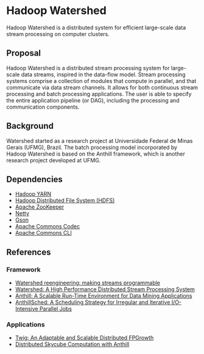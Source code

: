 Hadoop Watershed
================

Hadoop Watershed is a distributed system for efficient large-scale data stream processing on computer clusters.

## Proposal

Hadoop Watershed is a distributed stream processing system for large-scale data streams, inspired in the data-flow model.
Stream processing systems comprise a collection of modules that compute in parallel, and that communicate via data stream channels.
It allows for both continuous stream processing and batch processing applications.
The user is able to specify the entire application pipeline (or DAG), including the processing and communication components.

## Background

Watershed started as a research project at Universidade Federal de Minas Gerais (UFMG), Brazil.
The batch processing model incorporated by Hadoop Watershed is based on the Anthill framework, which is another research project developed at UFMG.

## Dependencies

* [Hadoop YARN](http://hadoop.apache.org/)
* [Hadoop Distributed File System (HDFS)](http://hadoop.apache.org/) 
* [Apache ZooKeeper](http://zookeeper.apache.org/)
* [Netty](http://netty.io/)
* [Gson](https://code.google.com/p/google-gson/)
* [Apache Commons Codec](http://commons.apache.org/proper/commons-codec/)
* [Apache Commons CLI](http://commons.apache.org/proper/commons-cli/)

## References
### Framework
- [Watershed reengineering: making streams programmable](http://homepages.dcc.ufmg.br/~rcor/wpba14.pdf)
- [Watershed: A High Performance Distributed Stream Processing System](https://14b121fd-a-62cb3a1a-s-sites.googlegroups.com/site/rsilvaoliveira/home/2011-SBAC_PAD-watershed.pdf?attachauth=ANoY7crlFZFt2eyV6ER6ENyFNhlnaQ1mtA_wP660LrjkOF2CKBpzwtrL3o6VL8k510nb3f3MuzuEClRe0IlPVGK4wh0CgsAbXvf4rz7rGssUUK4fnNwcWwD7LtzsLvpGiH03WLKce1EjUoJdnWgYG2nZW31G9DQ8fCkzqaEQjQPsobfONPrrQ0ihT4c-pCNGMpuloHVhm5UCPRf5K-qcHq6sYKSE8n6GtDF4ICHxQDmogEcJ1WPIbjo%3D&attredirects=0)
- [Anthill: A Scalable Run-Time Environment for Data Mining Applications](http://homepages.dcc.ufmg.br/~dorgival/artigos/sbac2005.pdf)
- [AnthillSched: A Scheduling Strategy for Irregular and Iterative I/O-Intensive Parallel Jobs](http://homepages.dcc.ufmg.br/~pcalais/papers/JSSPP.pdf)
### Applications
- [Twig: An Adaptable and Scalable Distributed FPGrowth](http://homepages.dcc.ufmg.br/~rcor/ipdps15.pdf)
- [Distributed Skycube Computation with Anthill](http://homepages.dcc.ufmg.br/~lcerf/publications/articles/Distributed%20Skycube%20Computation%20with%20Anthill.pdf)

